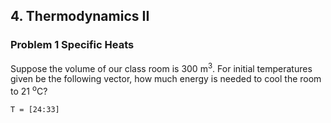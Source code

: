 
## 4. Thermodynamics II

### Problem 1 Specific Heats

Suppose the volume of our class room is 300 m<sup>3</sup>. For initial temperatures given be the following vector, how much energy is needed to cool the room to 21 <sup>o</sup>C?
```
T = [24:33]
```
